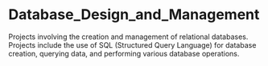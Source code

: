 # Database_Design_and_Management
Projects involving the creation and management of relational databases. Projects include the use of SQL (Structured Query Language) for database creation, querying data, and performing various database operations.

